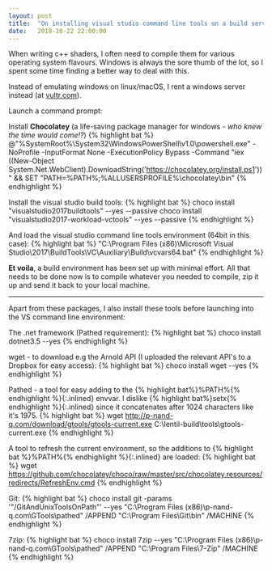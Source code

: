 ```yaml
---
layout: post
title:  "On installing visual studio command line tools on a build server"
date:   2018-10-22 22:00:00
---
```


When writing c++ shaders, I often need to compile them for various operating system flavours. Windows is always the sore thumb of the lot, so I spent some time finding a better way to deal with this.

Instead of emulating windows on linux/macOS, I rent a windows server instead (at [vultr.com](www.vultr.com)).

Launch a command prompt:

Install **Chocolatey** (a life-saving package manager for windows - *who knew the time would come!?*)
{% highlight bat %}
  @"%SystemRoot%\System32\WindowsPowerShell\v1.0\powershell.exe" -NoProfile -InputFormat None -ExecutionPolicy Bypass -Command "iex ((New-Object System.Net.WebClient).DownloadString('https://chocolatey.org/install.ps1'))" && SET "PATH=%PATH%;%ALLUSERSPROFILE%\chocolatey\bin"
{% endhighlight %}

Install the visual studio build tools:
{% highlight bat %}
    choco install "visualstudio2017buildtools" --yes --passive
    choco install "visualstudio2017-workload-vctools" --yes --passive
{% endhighlight %}

And load the visual studio command line tools environment (64bit in this case):
{% highlight bat %}
    "C:\Program Files (x86)\Microsoft Visual Studio\2017\BuildTools\VC\Auxiliary\Build\vcvars64.bat"
{% endhighlight %}

**Et voila**, a build environment has been set up with minimal effort. All that needs to be done now is to compile whatever you needed to compile, zip it up and send it back to your local machine.

---

Apart from these packages, I also install these tools before launching into the VS command line environment:

The .net framework (Pathed requirement):
{% highlight bat %}
    choco install dotnet3.5 --yes
{% endhighlight %}

wget - to download e.g the Arnold API (I uploaded the relevant API's to a Dropbox for easy access):
{% highlight bat %}
    choco install wget --yes
{% endhighlight %}

Pathed - a tool for easy adding to the {% highlight bat%}%PATH%{% endhighlight %}{:.inlined} envvar. I dislike {% highlight bat%}setx{% endhighlight %}{:.inlined} since it concatenates after 1024 characters like it's 1975.
{% highlight bat %}
    wget http://p-nand-q.com/download/gtools/gtools-current.exe
    C:\lentil-build\tools\gtools-current.exe
{% endhighlight %}

A tool to refresh the current environment, so the additions to {% highlight bat %}%PATH%{% endhighlight %}{:.inlined} are loaded:
{% highlight bat %}
    wget https://github.com/chocolatey/choco/raw/master/src/chocolatey.resources/redirects/RefreshEnv.cmd
{% endhighlight %}

Git:
{% highlight bat %}
    choco install git -params '"/GitAndUnixToolsOnPath"' --yes
    "C:\Program Files (x86)\p-nand-q.com\GTools\pathed" /APPEND "C:\Program Files\Git\bin" /MACHINE
{% endhighlight %}

7zip:
{% highlight bat %}
    choco install 7zip --yes
    "C:\Program Files (x86)\p-nand-q.com\GTools\pathed" /APPEND "C:\Program Files\7-Zip" /MACHINE
{% endhighlight %}